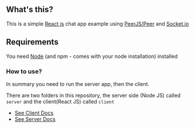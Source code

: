 What's this?
------------------

This is a simple [React js](https://reactjs.org/) chat app example using [PeerJS/Peer](https://peerjs.com/) and [Socket.io](https://socket.io/)

## Requirements
You need [Node](https://nodejs.org) (and npm - comes with your node installation) installed

### How to use?

In summary you need to run the server app, then the client. 

There are two folders in this repository, the server side (Node JS) called `server` and the client(React JS) called `client`

- [See Client Docs](https://github.com/lyndachiwetelu/socket-io-peerjs-react-chat/blob/master/client/README.md)
- [See Server Docs](https://github.com/lyndachiwetelu/socket-io-peerjs-react-chat/blob/master/server/README.md)
